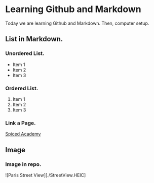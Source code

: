 # Learning Github and Markdown

Today we are learning Github and Markdown. Then, computer setup.

## List in Markdown.

### Unordered List.
- Item 1
- Item 2
- Item 3

### Ordered List.
1. Item 1
2. Item 2
3. Item 3

### Link a Page.
[Spiced Academy](https://www.spiced-academy.com/en)

## Image
### Image in repo.
![Paris Street View][./StreetView.HEIC]
